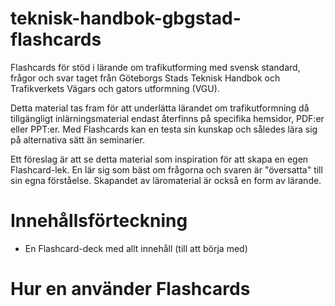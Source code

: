 # teknisk-handbok-gbgstad-flashcards
Flashcards för stöd i lärande om trafikutforming med svensk standard, frågor och svar taget från Göteborgs Stads Teknisk Handbok och Trafikverkets Vägars och gators utformning (VGU).

Detta material tas fram för att underlätta lärandet om trafikutformning då tillgängligt inlärningsmaterial endast återfinns på specifika hemsidor, PDF:er eller PPT:er. Med Flashcards kan en testa sin kunskap och således lära sig på alternativa sätt än seminarier. 

Ett föreslag är att se detta material som inspiration för att skapa en egen Flashcard-lek. En lär sig som bäst om frågorna och svaren är "översatta" till sin egna förståelse. Skapandet av läromaterial är också en form av lärande.

# Innehållsförteckning
- En Flashcard-deck med allt innehåll (till att börja med)

# Hur en använder Flashcards
